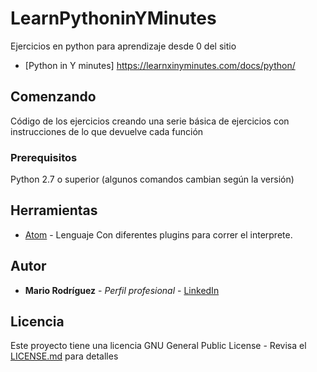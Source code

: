 # LearnPythoninYMinutes
Ejercicios en python para aprendizaje desde 0 del sitio      
* [Python in Y minutes] https://learnxinyminutes.com/docs/python/

## Comenzando

Código de los ejercicios creando una serie básica de ejercicios con instrucciones de lo que devuelve
cada función

### Prerequisitos

Python 2.7 o superior (algunos comandos cambian según la versión)



## Herramientas

* [Atom](https://atom.io/) - Lenguaje
Con diferentes plugins para correr el interprete.


## Autor

* **Mario Rodríguez** - *Perfil profesional* - [LinkedIn](https://www.linkedin.com/in/mariorguezz)


## Licencia

Este proyecto tiene una licencia GNU General Public License - Revisa el [LICENSE.md](LICENSE.md)  para detalles
